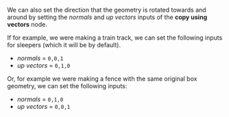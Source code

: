 We can also set the direction that the geometry is rotated towards and around by setting the *normals* and *up vectors* inputs of the **copy using vectors** node.

If for example, we were making a train track, we can set the following inputs for sleepers (which it will be by default).
- *normals* 	=	`0,0,1`
- *up vectors*	=	`0,1,0`

Or, for example we were making a fence with the same original box geometry, we can set the following inputs:
- *normals* 	=	`0,1,0`
- *up vectors*	=	`0,0,1`